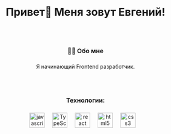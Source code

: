 <br clear="both">

###

<h1 align="center">Привет👋 Меня зовут Евгений!</h1>
<br/>
<br/>




###



<h3 align="center">👩‍💻  Обо мне</h3>

###

<p align="center">Я начинающий Frontend разработчик.</p>
<br/>
<br/>







###

<h3 align="center"> Технологии:</h3>

###

<div align="center">
  <img src="https://cdn.jsdelivr.net/gh/devicons/devicon/icons/javascript/javascript-original.svg" height="40" alt="javascript logo"  />
  <img width="12" />
  <img src="https://raw.githubusercontent.com/danielcranney/readme-generator/main/public/icons/skills/typescript-colored.svg"  height="40" alt="TypeScript" />
  <img width="12" />
  <img src="https://cdn.jsdelivr.net/gh/devicons/devicon/icons/react/react-original.svg" height="40" alt="react logo"  />
  <img width="12" />
  <img src="https://cdn.jsdelivr.net/gh/devicons/devicon/icons/html5/html5-original.svg" height="40" alt="html5 logo"  />
  <img width="12" />
  <img src="https://cdn.jsdelivr.net/gh/devicons/devicon/icons/css3/css3-original.svg" height="40" alt="css3 logo"  />
  <img width="12" />

</div>
<br/>
<br/>




